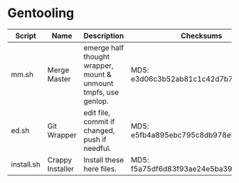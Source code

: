 # Gentooling
Script | Name | Description | Checksums
------ | ---- | ----------- | ---------
mm.sh | Merge Master | emerge half thought wrapper, mount & unmount tmpfs, use genlop. | MD5: e3d06c3b52ab81c1c42d7b76e09f5026
ed.sh | Git Wrapper | edit file, commit if changed, push if needful. | MD5: e5fb4a895ebc795c8db978eb9f3b78c5 | MD5: a9d76defd4cf03e5127c41838be96e17 | MD5: 833652a10f3ba76b6d19503b52103eb2 | MD5: 0415052d98034d6cdbb1fa469f9752ee | MD5: e215e19702debf180d8eb1c69d356496
install.sh | Crappy Installer | Install these here files. | MD5: f5a75df6d83f93ae24e5ba397cbcac13
